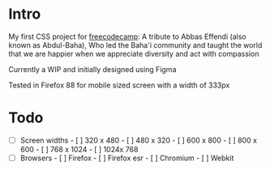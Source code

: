 Intro
=====

My first CSS project for [freecodecamp](freecodecamp.org): A tribute to Abbas Effendi (also known as Abdul-Baha), Who led the Baha'i community and taught the world that we are happier when we appreciate diversity and act with compassion

Currently a WIP and initially designed using Figma

Tested in Firefox 88 for mobile sized screen with a width of 333px

Todo
====

- [ ] Screen widths
		- [ ] 320 x 480
		- [ ] 480 x 320
		- [ ] 600 x 800
		- [ ] 800 x 600
		- [ ] 768 x 1024
		- [ ] 1024x 768
- [ ] Browsers
		- [ ] Firefox
		- [ ] Firefox esr
		- [ ] Chromium
		- [ ] Webkit
